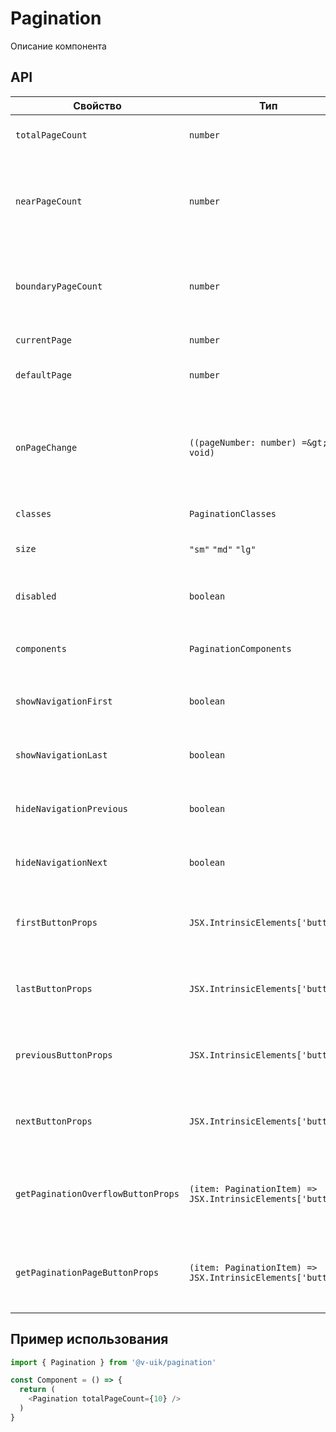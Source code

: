 # Pagination

Описание компонента

## API

| Свойство                 | Тип                                 | Описание                                                                                              |
|--------------------------|-------------------------------------|-------------------------------------------------------------------------------------------------------|
| `totalPageCount`         | `number`                            | Общее количество страниц                                                                              |
| `nearPageCount`          | `number`                            | Количество страниц, которое всегда будет отображаться слева и справа от текущей страницы              |
| `boundaryPageCount`      | `number`                            | Количество страниц, которое всегда будет отображаться в начале и в конце пагинации                    |
| `currentPage`            | `number`                            | Номер текущей страницы                                                                                |
| `defaultPage`            | `number`                            | Номер стартовой страницы по умолчанию                                                                 |
| `onPageChange`           | `((pageNumber: number) =&gt; void)` | Функция обратного вызова, которая отрабатывает при изменении страницы  `pageNumber`  - номер страницы |
| `classes`                | `PaginationClasses`                 | CSS классы компонента                                                                                 |
| `size`                   | `"sm"` `"md"` `"lg"`                | Размер элементов пагинации                                                                            |
| `disabled`               | `boolean`                           | Состояние блокировки элементов пагинации                                                              |
| `components`             | `PaginationComponents`              | Свойство для переопределения элементов `Pagination`                                                   |
| `showNavigationFirst`    | `boolean`                           | Флаг скрытия кнопки навигации к первой странице                                                       |
| `showNavigationLast`     | `boolean`                           | Флаг скрытия кнопки навигации к последней странице                                                    |
| `hideNavigationPrevious` | `boolean`                           | Флаг скрытия кнопки навигации к предыдущей странице                                                   |
| `hideNavigationNext`     | `boolean`                           | Флаг скрытия кнопки навигации к следующей странице                                                    |
| `firstButtonProps`     | `JSX.IntrinsicElements['button']`                           | Свойства для кнопки навигации к первой странице странице                                                    |
| `lastButtonProps`     | `JSX.IntrinsicElements['button']`                           | Свойства для кнопки навигации к последней странице странице                                                    |
| `previousButtonProps`     | `JSX.IntrinsicElements['button']`                           | Свойства для кнопки навигации к предыдущей странице странице                                                    |
| `nextButtonProps`     | `JSX.IntrinsicElements['button']`                           | Свойства для кнопки навигации к следующей странице странице                                                    |
| `getPaginationOverflowButtonProps`     | `(item: PaginationItem) => JSX.IntrinsicElements['button']`                           | Функция для получения свойства для каждого скрытого элемента                                                    |
| `getPaginationPageButtonProps`     | `(item: PaginationItem) => JSX.IntrinsicElements['button']`                           | Функция для получения свойства для каждого элемента страницы                                                    |

## Пример использования

```javascript
import { Pagination } from '@v-uik/pagination'

const Component = () => {
  return (
    <Pagination totalPageCount={10} />
  )
}
```
